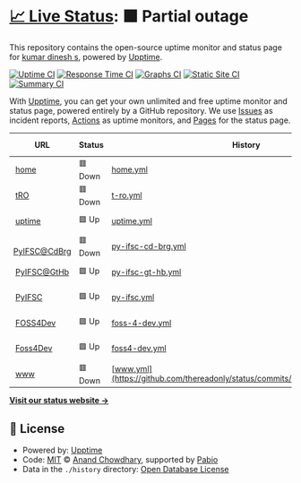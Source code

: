 # [📈 Live Status](https://thereadonly.github.io/status): <!--live status--> **🟧 Partial outage**

This repository contains the open-source uptime monitor and status page for [kumar dinesh s](https://thereadonly.github.io/status), powered by [Upptime](https://github.com/upptime/upptime).

[![Uptime CI](https://github.com/thereadonly/status/workflows/Uptime%20CI/badge.svg)](https://github.com/thereadonly/status/actions?query=workflow%3A%22Uptime+CI%22)
[![Response Time CI](https://github.com/thereadonly/status/workflows/Response%20Time%20CI/badge.svg)](https://github.com/thereadonly/status/actions?query=workflow%3A%22Response+Time+CI%22)
[![Graphs CI](https://github.com/thereadonly/status/workflows/Graphs%20CI/badge.svg)](https://github.com/thereadonly/status/actions?query=workflow%3A%22Graphs+CI%22)
[![Static Site CI](https://github.com/thereadonly/status/workflows/Static%20Site%20CI/badge.svg)](https://github.com/thereadonly/status/actions?query=workflow%3A%22Static+Site+CI%22)
[![Summary CI](https://github.com/thereadonly/status/workflows/Summary%20CI/badge.svg)](https://github.com/thereadonly/status/actions?query=workflow%3A%22Summary+CI%22)

With [Upptime](https://upptime.js.org), you can get your own unlimited and free uptime monitor and status page, powered entirely by a GitHub repository. We use [Issues](https://github.com/thereadonly/status/issues) as incident reports, [Actions](https://github.com/thereadonly/status/actions) as uptime monitors, and [Pages](https://thereadonly.github.io/status) for the status page.

<!--start: status pages-->
<!-- This summary is generated by Upptime (https://github.com/upptime/upptime) -->
<!-- Do not edit this manually, your changes will be overwritten -->
<!-- prettier-ignore -->
| URL | Status | History | Response Time | Uptime |
| --- | ------ | ------- | ------------- | ------ |
| <img alt="" src="https://icons.duckduckgo.com/ip3/dineshkumar.xyz.ico" height="13"> [home](https://dineshkumar.xyz) | 🟥 Down | [home.yml](https://github.com/thereadonly/status/commits/HEAD/history/home.yml) | <details><summary><img alt="Response time graph" src="./graphs/home/response-time-week.png" height="20"> 1240ms</summary><br><a href="https://status.thereadonly.com/history/home"><img alt="Response time 1298" src="https://img.shields.io/endpoint?url=https%3A%2F%2Fraw.githubusercontent.com%2Fthereadonly%2Fstatus%2FHEAD%2Fapi%2Fhome%2Fresponse-time.json"></a><br><a href="https://status.thereadonly.com/history/home"><img alt="24-hour response time 583" src="https://img.shields.io/endpoint?url=https%3A%2F%2Fraw.githubusercontent.com%2Fthereadonly%2Fstatus%2FHEAD%2Fapi%2Fhome%2Fresponse-time-day.json"></a><br><a href="https://status.thereadonly.com/history/home"><img alt="7-day response time 1240" src="https://img.shields.io/endpoint?url=https%3A%2F%2Fraw.githubusercontent.com%2Fthereadonly%2Fstatus%2FHEAD%2Fapi%2Fhome%2Fresponse-time-week.json"></a><br><a href="https://status.thereadonly.com/history/home"><img alt="30-day response time 1213" src="https://img.shields.io/endpoint?url=https%3A%2F%2Fraw.githubusercontent.com%2Fthereadonly%2Fstatus%2FHEAD%2Fapi%2Fhome%2Fresponse-time-month.json"></a><br><a href="https://status.thereadonly.com/history/home"><img alt="1-year response time 1298" src="https://img.shields.io/endpoint?url=https%3A%2F%2Fraw.githubusercontent.com%2Fthereadonly%2Fstatus%2FHEAD%2Fapi%2Fhome%2Fresponse-time-year.json"></a></details> | <details><summary><a href="https://status.thereadonly.com/history/home">96.72%</a></summary><a href="https://status.thereadonly.com/history/home"><img alt="All-time uptime 98.04%" src="https://img.shields.io/endpoint?url=https%3A%2F%2Fraw.githubusercontent.com%2Fthereadonly%2Fstatus%2FHEAD%2Fapi%2Fhome%2Fuptime.json"></a><br><a href="https://status.thereadonly.com/history/home"><img alt="24-hour uptime 92.45%" src="https://img.shields.io/endpoint?url=https%3A%2F%2Fraw.githubusercontent.com%2Fthereadonly%2Fstatus%2FHEAD%2Fapi%2Fhome%2Fuptime-day.json"></a><br><a href="https://status.thereadonly.com/history/home"><img alt="7-day uptime 96.72%" src="https://img.shields.io/endpoint?url=https%3A%2F%2Fraw.githubusercontent.com%2Fthereadonly%2Fstatus%2FHEAD%2Fapi%2Fhome%2Fuptime-week.json"></a><br><a href="https://status.thereadonly.com/history/home"><img alt="30-day uptime 97.20%" src="https://img.shields.io/endpoint?url=https%3A%2F%2Fraw.githubusercontent.com%2Fthereadonly%2Fstatus%2FHEAD%2Fapi%2Fhome%2Fuptime-month.json"></a><br><a href="https://status.thereadonly.com/history/home"><img alt="1-year uptime 98.04%" src="https://img.shields.io/endpoint?url=https%3A%2F%2Fraw.githubusercontent.com%2Fthereadonly%2Fstatus%2FHEAD%2Fapi%2Fhome%2Fuptime-year.json"></a></details>
| <img alt="" src="https://icons.duckduckgo.com/ip3/thereadonly.com.ico" height="13"> [tRO](https://thereadonly.com) | 🟥 Down | [t-ro.yml](https://github.com/thereadonly/status/commits/HEAD/history/t-ro.yml) | <details><summary><img alt="Response time graph" src="./graphs/t-ro/response-time-week.png" height="20"> 1340ms</summary><br><a href="https://status.thereadonly.com/history/t-ro"><img alt="Response time 1162" src="https://img.shields.io/endpoint?url=https%3A%2F%2Fraw.githubusercontent.com%2Fthereadonly%2Fstatus%2FHEAD%2Fapi%2Ft-ro%2Fresponse-time.json"></a><br><a href="https://status.thereadonly.com/history/t-ro"><img alt="24-hour response time 716" src="https://img.shields.io/endpoint?url=https%3A%2F%2Fraw.githubusercontent.com%2Fthereadonly%2Fstatus%2FHEAD%2Fapi%2Ft-ro%2Fresponse-time-day.json"></a><br><a href="https://status.thereadonly.com/history/t-ro"><img alt="7-day response time 1340" src="https://img.shields.io/endpoint?url=https%3A%2F%2Fraw.githubusercontent.com%2Fthereadonly%2Fstatus%2FHEAD%2Fapi%2Ft-ro%2Fresponse-time-week.json"></a><br><a href="https://status.thereadonly.com/history/t-ro"><img alt="30-day response time 1345" src="https://img.shields.io/endpoint?url=https%3A%2F%2Fraw.githubusercontent.com%2Fthereadonly%2Fstatus%2FHEAD%2Fapi%2Ft-ro%2Fresponse-time-month.json"></a><br><a href="https://status.thereadonly.com/history/t-ro"><img alt="1-year response time 1162" src="https://img.shields.io/endpoint?url=https%3A%2F%2Fraw.githubusercontent.com%2Fthereadonly%2Fstatus%2FHEAD%2Fapi%2Ft-ro%2Fresponse-time-year.json"></a></details> | <details><summary><a href="https://status.thereadonly.com/history/t-ro">96.74%</a></summary><a href="https://status.thereadonly.com/history/t-ro"><img alt="All-time uptime 98.18%" src="https://img.shields.io/endpoint?url=https%3A%2F%2Fraw.githubusercontent.com%2Fthereadonly%2Fstatus%2FHEAD%2Fapi%2Ft-ro%2Fuptime.json"></a><br><a href="https://status.thereadonly.com/history/t-ro"><img alt="24-hour uptime 92.52%" src="https://img.shields.io/endpoint?url=https%3A%2F%2Fraw.githubusercontent.com%2Fthereadonly%2Fstatus%2FHEAD%2Fapi%2Ft-ro%2Fuptime-day.json"></a><br><a href="https://status.thereadonly.com/history/t-ro"><img alt="7-day uptime 96.74%" src="https://img.shields.io/endpoint?url=https%3A%2F%2Fraw.githubusercontent.com%2Fthereadonly%2Fstatus%2FHEAD%2Fapi%2Ft-ro%2Fuptime-week.json"></a><br><a href="https://status.thereadonly.com/history/t-ro"><img alt="30-day uptime 97.39%" src="https://img.shields.io/endpoint?url=https%3A%2F%2Fraw.githubusercontent.com%2Fthereadonly%2Fstatus%2FHEAD%2Fapi%2Ft-ro%2Fuptime-month.json"></a><br><a href="https://status.thereadonly.com/history/t-ro"><img alt="1-year uptime 98.18%" src="https://img.shields.io/endpoint?url=https%3A%2F%2Fraw.githubusercontent.com%2Fthereadonly%2Fstatus%2FHEAD%2Fapi%2Ft-ro%2Fuptime-year.json"></a></details>
| <img alt="" src="https://icons.duckduckgo.com/ip3/status.thereadonly.com.ico" height="13"> [uptime](https://status.thereadonly.com) | 🟩 Up | [uptime.yml](https://github.com/thereadonly/status/commits/HEAD/history/uptime.yml) | <details><summary><img alt="Response time graph" src="./graphs/uptime/response-time-week.png" height="20"> 326ms</summary><br><a href="https://status.thereadonly.com/history/uptime"><img alt="Response time 322" src="https://img.shields.io/endpoint?url=https%3A%2F%2Fraw.githubusercontent.com%2Fthereadonly%2Fstatus%2FHEAD%2Fapi%2Fuptime%2Fresponse-time.json"></a><br><a href="https://status.thereadonly.com/history/uptime"><img alt="24-hour response time 282" src="https://img.shields.io/endpoint?url=https%3A%2F%2Fraw.githubusercontent.com%2Fthereadonly%2Fstatus%2FHEAD%2Fapi%2Fuptime%2Fresponse-time-day.json"></a><br><a href="https://status.thereadonly.com/history/uptime"><img alt="7-day response time 326" src="https://img.shields.io/endpoint?url=https%3A%2F%2Fraw.githubusercontent.com%2Fthereadonly%2Fstatus%2FHEAD%2Fapi%2Fuptime%2Fresponse-time-week.json"></a><br><a href="https://status.thereadonly.com/history/uptime"><img alt="30-day response time 332" src="https://img.shields.io/endpoint?url=https%3A%2F%2Fraw.githubusercontent.com%2Fthereadonly%2Fstatus%2FHEAD%2Fapi%2Fuptime%2Fresponse-time-month.json"></a><br><a href="https://status.thereadonly.com/history/uptime"><img alt="1-year response time 322" src="https://img.shields.io/endpoint?url=https%3A%2F%2Fraw.githubusercontent.com%2Fthereadonly%2Fstatus%2FHEAD%2Fapi%2Fuptime%2Fresponse-time-year.json"></a></details> | <details><summary><a href="https://status.thereadonly.com/history/uptime">100.00%</a></summary><a href="https://status.thereadonly.com/history/uptime"><img alt="All-time uptime 100.00%" src="https://img.shields.io/endpoint?url=https%3A%2F%2Fraw.githubusercontent.com%2Fthereadonly%2Fstatus%2FHEAD%2Fapi%2Fuptime%2Fuptime.json"></a><br><a href="https://status.thereadonly.com/history/uptime"><img alt="24-hour uptime 100.00%" src="https://img.shields.io/endpoint?url=https%3A%2F%2Fraw.githubusercontent.com%2Fthereadonly%2Fstatus%2FHEAD%2Fapi%2Fuptime%2Fuptime-day.json"></a><br><a href="https://status.thereadonly.com/history/uptime"><img alt="7-day uptime 100.00%" src="https://img.shields.io/endpoint?url=https%3A%2F%2Fraw.githubusercontent.com%2Fthereadonly%2Fstatus%2FHEAD%2Fapi%2Fuptime%2Fuptime-week.json"></a><br><a href="https://status.thereadonly.com/history/uptime"><img alt="30-day uptime 100.00%" src="https://img.shields.io/endpoint?url=https%3A%2F%2Fraw.githubusercontent.com%2Fthereadonly%2Fstatus%2FHEAD%2Fapi%2Fuptime%2Fuptime-month.json"></a><br><a href="https://status.thereadonly.com/history/uptime"><img alt="1-year uptime 100.00%" src="https://img.shields.io/endpoint?url=https%3A%2F%2Fraw.githubusercontent.com%2Fthereadonly%2Fstatus%2FHEAD%2Fapi%2Fuptime%2Fuptime-year.json"></a></details>
| <img alt="" src="https://icons.duckduckgo.com/ip3/sdk.codeberg.page.ico" height="13"> [PyIFSC@CdBrg](https://sdk.codeberg.page/getBankDetailsFromIFSC) | 🟥 Down | [py-ifsc-cd-brg.yml](https://github.com/thereadonly/status/commits/HEAD/history/py-ifsc-cd-brg.yml) | <details><summary><img alt="Response time graph" src="./graphs/py-ifsc-cd-brg/response-time-week.png" height="20"> 984ms</summary><br><a href="https://status.thereadonly.com/history/py-ifsc-cd-brg"><img alt="Response time 979" src="https://img.shields.io/endpoint?url=https%3A%2F%2Fraw.githubusercontent.com%2Fthereadonly%2Fstatus%2FHEAD%2Fapi%2Fpy-ifsc-cd-brg%2Fresponse-time.json"></a><br><a href="https://status.thereadonly.com/history/py-ifsc-cd-brg"><img alt="24-hour response time 931" src="https://img.shields.io/endpoint?url=https%3A%2F%2Fraw.githubusercontent.com%2Fthereadonly%2Fstatus%2FHEAD%2Fapi%2Fpy-ifsc-cd-brg%2Fresponse-time-day.json"></a><br><a href="https://status.thereadonly.com/history/py-ifsc-cd-brg"><img alt="7-day response time 984" src="https://img.shields.io/endpoint?url=https%3A%2F%2Fraw.githubusercontent.com%2Fthereadonly%2Fstatus%2FHEAD%2Fapi%2Fpy-ifsc-cd-brg%2Fresponse-time-week.json"></a><br><a href="https://status.thereadonly.com/history/py-ifsc-cd-brg"><img alt="30-day response time 975" src="https://img.shields.io/endpoint?url=https%3A%2F%2Fraw.githubusercontent.com%2Fthereadonly%2Fstatus%2FHEAD%2Fapi%2Fpy-ifsc-cd-brg%2Fresponse-time-month.json"></a><br><a href="https://status.thereadonly.com/history/py-ifsc-cd-brg"><img alt="1-year response time 979" src="https://img.shields.io/endpoint?url=https%3A%2F%2Fraw.githubusercontent.com%2Fthereadonly%2Fstatus%2FHEAD%2Fapi%2Fpy-ifsc-cd-brg%2Fresponse-time-year.json"></a></details> | <details><summary><a href="https://status.thereadonly.com/history/py-ifsc-cd-brg">96.75%</a></summary><a href="https://status.thereadonly.com/history/py-ifsc-cd-brg"><img alt="All-time uptime 97.81%" src="https://img.shields.io/endpoint?url=https%3A%2F%2Fraw.githubusercontent.com%2Fthereadonly%2Fstatus%2FHEAD%2Fapi%2Fpy-ifsc-cd-brg%2Fuptime.json"></a><br><a href="https://status.thereadonly.com/history/py-ifsc-cd-brg"><img alt="24-hour uptime 92.55%" src="https://img.shields.io/endpoint?url=https%3A%2F%2Fraw.githubusercontent.com%2Fthereadonly%2Fstatus%2FHEAD%2Fapi%2Fpy-ifsc-cd-brg%2Fuptime-day.json"></a><br><a href="https://status.thereadonly.com/history/py-ifsc-cd-brg"><img alt="7-day uptime 96.75%" src="https://img.shields.io/endpoint?url=https%3A%2F%2Fraw.githubusercontent.com%2Fthereadonly%2Fstatus%2FHEAD%2Fapi%2Fpy-ifsc-cd-brg%2Fuptime-week.json"></a><br><a href="https://status.thereadonly.com/history/py-ifsc-cd-brg"><img alt="30-day uptime 97.95%" src="https://img.shields.io/endpoint?url=https%3A%2F%2Fraw.githubusercontent.com%2Fthereadonly%2Fstatus%2FHEAD%2Fapi%2Fpy-ifsc-cd-brg%2Fuptime-month.json"></a><br><a href="https://status.thereadonly.com/history/py-ifsc-cd-brg"><img alt="1-year uptime 97.81%" src="https://img.shields.io/endpoint?url=https%3A%2F%2Fraw.githubusercontent.com%2Fthereadonly%2Fstatus%2FHEAD%2Fapi%2Fpy-ifsc-cd-brg%2Fuptime-year.json"></a></details>
| <img alt="" src="https://icons.duckduckgo.com/ip3/thereadonly.github.io.ico" height="13"> [PyIFSC@GtHb](https://thereadonly.github.io/getBankDetailsFromIFSC) | 🟩 Up | [py-ifsc-gt-hb.yml](https://github.com/thereadonly/status/commits/HEAD/history/py-ifsc-gt-hb.yml) | <details><summary><img alt="Response time graph" src="./graphs/py-ifsc-gt-hb/response-time-week.png" height="20"> 431ms</summary><br><a href="https://status.thereadonly.com/history/py-ifsc-gt-hb"><img alt="Response time 361" src="https://img.shields.io/endpoint?url=https%3A%2F%2Fraw.githubusercontent.com%2Fthereadonly%2Fstatus%2FHEAD%2Fapi%2Fpy-ifsc-gt-hb%2Fresponse-time.json"></a><br><a href="https://status.thereadonly.com/history/py-ifsc-gt-hb"><img alt="24-hour response time 310" src="https://img.shields.io/endpoint?url=https%3A%2F%2Fraw.githubusercontent.com%2Fthereadonly%2Fstatus%2FHEAD%2Fapi%2Fpy-ifsc-gt-hb%2Fresponse-time-day.json"></a><br><a href="https://status.thereadonly.com/history/py-ifsc-gt-hb"><img alt="7-day response time 431" src="https://img.shields.io/endpoint?url=https%3A%2F%2Fraw.githubusercontent.com%2Fthereadonly%2Fstatus%2FHEAD%2Fapi%2Fpy-ifsc-gt-hb%2Fresponse-time-week.json"></a><br><a href="https://status.thereadonly.com/history/py-ifsc-gt-hb"><img alt="30-day response time 392" src="https://img.shields.io/endpoint?url=https%3A%2F%2Fraw.githubusercontent.com%2Fthereadonly%2Fstatus%2FHEAD%2Fapi%2Fpy-ifsc-gt-hb%2Fresponse-time-month.json"></a><br><a href="https://status.thereadonly.com/history/py-ifsc-gt-hb"><img alt="1-year response time 361" src="https://img.shields.io/endpoint?url=https%3A%2F%2Fraw.githubusercontent.com%2Fthereadonly%2Fstatus%2FHEAD%2Fapi%2Fpy-ifsc-gt-hb%2Fresponse-time-year.json"></a></details> | <details><summary><a href="https://status.thereadonly.com/history/py-ifsc-gt-hb">100.00%</a></summary><a href="https://status.thereadonly.com/history/py-ifsc-gt-hb"><img alt="All-time uptime 100.00%" src="https://img.shields.io/endpoint?url=https%3A%2F%2Fraw.githubusercontent.com%2Fthereadonly%2Fstatus%2FHEAD%2Fapi%2Fpy-ifsc-gt-hb%2Fuptime.json"></a><br><a href="https://status.thereadonly.com/history/py-ifsc-gt-hb"><img alt="24-hour uptime 100.00%" src="https://img.shields.io/endpoint?url=https%3A%2F%2Fraw.githubusercontent.com%2Fthereadonly%2Fstatus%2FHEAD%2Fapi%2Fpy-ifsc-gt-hb%2Fuptime-day.json"></a><br><a href="https://status.thereadonly.com/history/py-ifsc-gt-hb"><img alt="7-day uptime 100.00%" src="https://img.shields.io/endpoint?url=https%3A%2F%2Fraw.githubusercontent.com%2Fthereadonly%2Fstatus%2FHEAD%2Fapi%2Fpy-ifsc-gt-hb%2Fuptime-week.json"></a><br><a href="https://status.thereadonly.com/history/py-ifsc-gt-hb"><img alt="30-day uptime 100.00%" src="https://img.shields.io/endpoint?url=https%3A%2F%2Fraw.githubusercontent.com%2Fthereadonly%2Fstatus%2FHEAD%2Fapi%2Fpy-ifsc-gt-hb%2Fuptime-month.json"></a><br><a href="https://status.thereadonly.com/history/py-ifsc-gt-hb"><img alt="1-year uptime 100.00%" src="https://img.shields.io/endpoint?url=https%3A%2F%2Fraw.githubusercontent.com%2Fthereadonly%2Fstatus%2FHEAD%2Fapi%2Fpy-ifsc-gt-hb%2Fuptime-year.json"></a></details>
| <img alt="" src="https://icons.duckduckgo.com/ip3/ifsc.thereadonly.com.ico" height="13"> [PyIFSC](https://ifsc.thereadonly.com) | 🟩 Up | [py-ifsc.yml](https://github.com/thereadonly/status/commits/HEAD/history/py-ifsc.yml) | <details><summary><img alt="Response time graph" src="./graphs/py-ifsc/response-time-week.png" height="20"> 6ms</summary><br><a href="https://status.thereadonly.com/history/py-ifsc"><img alt="Response time 8" src="https://img.shields.io/endpoint?url=https%3A%2F%2Fraw.githubusercontent.com%2Fthereadonly%2Fstatus%2FHEAD%2Fapi%2Fpy-ifsc%2Fresponse-time.json"></a><br><a href="https://status.thereadonly.com/history/py-ifsc"><img alt="24-hour response time 5" src="https://img.shields.io/endpoint?url=https%3A%2F%2Fraw.githubusercontent.com%2Fthereadonly%2Fstatus%2FHEAD%2Fapi%2Fpy-ifsc%2Fresponse-time-day.json"></a><br><a href="https://status.thereadonly.com/history/py-ifsc"><img alt="7-day response time 6" src="https://img.shields.io/endpoint?url=https%3A%2F%2Fraw.githubusercontent.com%2Fthereadonly%2Fstatus%2FHEAD%2Fapi%2Fpy-ifsc%2Fresponse-time-week.json"></a><br><a href="https://status.thereadonly.com/history/py-ifsc"><img alt="30-day response time 6" src="https://img.shields.io/endpoint?url=https%3A%2F%2Fraw.githubusercontent.com%2Fthereadonly%2Fstatus%2FHEAD%2Fapi%2Fpy-ifsc%2Fresponse-time-month.json"></a><br><a href="https://status.thereadonly.com/history/py-ifsc"><img alt="1-year response time 8" src="https://img.shields.io/endpoint?url=https%3A%2F%2Fraw.githubusercontent.com%2Fthereadonly%2Fstatus%2FHEAD%2Fapi%2Fpy-ifsc%2Fresponse-time-year.json"></a></details> | <details><summary><a href="https://status.thereadonly.com/history/py-ifsc">100.00%</a></summary><a href="https://status.thereadonly.com/history/py-ifsc"><img alt="All-time uptime 100.00%" src="https://img.shields.io/endpoint?url=https%3A%2F%2Fraw.githubusercontent.com%2Fthereadonly%2Fstatus%2FHEAD%2Fapi%2Fpy-ifsc%2Fuptime.json"></a><br><a href="https://status.thereadonly.com/history/py-ifsc"><img alt="24-hour uptime 100.00%" src="https://img.shields.io/endpoint?url=https%3A%2F%2Fraw.githubusercontent.com%2Fthereadonly%2Fstatus%2FHEAD%2Fapi%2Fpy-ifsc%2Fuptime-day.json"></a><br><a href="https://status.thereadonly.com/history/py-ifsc"><img alt="7-day uptime 100.00%" src="https://img.shields.io/endpoint?url=https%3A%2F%2Fraw.githubusercontent.com%2Fthereadonly%2Fstatus%2FHEAD%2Fapi%2Fpy-ifsc%2Fuptime-week.json"></a><br><a href="https://status.thereadonly.com/history/py-ifsc"><img alt="30-day uptime 100.00%" src="https://img.shields.io/endpoint?url=https%3A%2F%2Fraw.githubusercontent.com%2Fthereadonly%2Fstatus%2FHEAD%2Fapi%2Fpy-ifsc%2Fuptime-month.json"></a><br><a href="https://status.thereadonly.com/history/py-ifsc"><img alt="1-year uptime 100.00%" src="https://img.shields.io/endpoint?url=https%3A%2F%2Fraw.githubusercontent.com%2Fthereadonly%2Fstatus%2FHEAD%2Fapi%2Fpy-ifsc%2Fuptime-year.json"></a></details>
| <img alt="" src="https://icons.duckduckgo.com/ip3/thereadonly.github.io.ico" height="13"> [FOSS4Dev](https://thereadonly.github.io/FOSS4Dev/) | 🟩 Up | [foss-4-dev.yml](https://github.com/thereadonly/status/commits/HEAD/history/foss-4-dev.yml) | <details><summary><img alt="Response time graph" src="./graphs/foss-4-dev/response-time-week.png" height="20"> 404ms</summary><br><a href="https://status.thereadonly.com/history/foss-4-dev"><img alt="Response time 314" src="https://img.shields.io/endpoint?url=https%3A%2F%2Fraw.githubusercontent.com%2Fthereadonly%2Fstatus%2FHEAD%2Fapi%2Ffoss-4-dev%2Fresponse-time.json"></a><br><a href="https://status.thereadonly.com/history/foss-4-dev"><img alt="24-hour response time 282" src="https://img.shields.io/endpoint?url=https%3A%2F%2Fraw.githubusercontent.com%2Fthereadonly%2Fstatus%2FHEAD%2Fapi%2Ffoss-4-dev%2Fresponse-time-day.json"></a><br><a href="https://status.thereadonly.com/history/foss-4-dev"><img alt="7-day response time 404" src="https://img.shields.io/endpoint?url=https%3A%2F%2Fraw.githubusercontent.com%2Fthereadonly%2Fstatus%2FHEAD%2Fapi%2Ffoss-4-dev%2Fresponse-time-week.json"></a><br><a href="https://status.thereadonly.com/history/foss-4-dev"><img alt="30-day response time 314" src="https://img.shields.io/endpoint?url=https%3A%2F%2Fraw.githubusercontent.com%2Fthereadonly%2Fstatus%2FHEAD%2Fapi%2Ffoss-4-dev%2Fresponse-time-month.json"></a><br><a href="https://status.thereadonly.com/history/foss-4-dev"><img alt="1-year response time 314" src="https://img.shields.io/endpoint?url=https%3A%2F%2Fraw.githubusercontent.com%2Fthereadonly%2Fstatus%2FHEAD%2Fapi%2Ffoss-4-dev%2Fresponse-time-year.json"></a></details> | <details><summary><a href="https://status.thereadonly.com/history/foss-4-dev">100.00%</a></summary><a href="https://status.thereadonly.com/history/foss-4-dev"><img alt="All-time uptime 100.00%" src="https://img.shields.io/endpoint?url=https%3A%2F%2Fraw.githubusercontent.com%2Fthereadonly%2Fstatus%2FHEAD%2Fapi%2Ffoss-4-dev%2Fuptime.json"></a><br><a href="https://status.thereadonly.com/history/foss-4-dev"><img alt="24-hour uptime 100.00%" src="https://img.shields.io/endpoint?url=https%3A%2F%2Fraw.githubusercontent.com%2Fthereadonly%2Fstatus%2FHEAD%2Fapi%2Ffoss-4-dev%2Fuptime-day.json"></a><br><a href="https://status.thereadonly.com/history/foss-4-dev"><img alt="7-day uptime 100.00%" src="https://img.shields.io/endpoint?url=https%3A%2F%2Fraw.githubusercontent.com%2Fthereadonly%2Fstatus%2FHEAD%2Fapi%2Ffoss-4-dev%2Fuptime-week.json"></a><br><a href="https://status.thereadonly.com/history/foss-4-dev"><img alt="30-day uptime 100.00%" src="https://img.shields.io/endpoint?url=https%3A%2F%2Fraw.githubusercontent.com%2Fthereadonly%2Fstatus%2FHEAD%2Fapi%2Ffoss-4-dev%2Fuptime-month.json"></a><br><a href="https://status.thereadonly.com/history/foss-4-dev"><img alt="1-year uptime 100.00%" src="https://img.shields.io/endpoint?url=https%3A%2F%2Fraw.githubusercontent.com%2Fthereadonly%2Fstatus%2FHEAD%2Fapi%2Ffoss-4-dev%2Fuptime-year.json"></a></details>
| <img alt="" src="https://icons.duckduckgo.com/ip3/null.ico" height="13"> [Foss4Dev](foss4dev.thereadonly.com) | 🟩 Up | [foss4-dev.yml](https://github.com/thereadonly/status/commits/HEAD/history/foss4-dev.yml) | <details><summary><img alt="Response time graph" src="./graphs/foss4-dev/response-time-week.png" height="20"> 49ms</summary><br><a href="https://status.thereadonly.com/history/foss4-dev"><img alt="Response time 44" src="https://img.shields.io/endpoint?url=https%3A%2F%2Fraw.githubusercontent.com%2Fthereadonly%2Fstatus%2FHEAD%2Fapi%2Ffoss4-dev%2Fresponse-time.json"></a><br><a href="https://status.thereadonly.com/history/foss4-dev"><img alt="24-hour response time 40" src="https://img.shields.io/endpoint?url=https%3A%2F%2Fraw.githubusercontent.com%2Fthereadonly%2Fstatus%2FHEAD%2Fapi%2Ffoss4-dev%2Fresponse-time-day.json"></a><br><a href="https://status.thereadonly.com/history/foss4-dev"><img alt="7-day response time 49" src="https://img.shields.io/endpoint?url=https%3A%2F%2Fraw.githubusercontent.com%2Fthereadonly%2Fstatus%2FHEAD%2Fapi%2Ffoss4-dev%2Fresponse-time-week.json"></a><br><a href="https://status.thereadonly.com/history/foss4-dev"><img alt="30-day response time 44" src="https://img.shields.io/endpoint?url=https%3A%2F%2Fraw.githubusercontent.com%2Fthereadonly%2Fstatus%2FHEAD%2Fapi%2Ffoss4-dev%2Fresponse-time-month.json"></a><br><a href="https://status.thereadonly.com/history/foss4-dev"><img alt="1-year response time 44" src="https://img.shields.io/endpoint?url=https%3A%2F%2Fraw.githubusercontent.com%2Fthereadonly%2Fstatus%2FHEAD%2Fapi%2Ffoss4-dev%2Fresponse-time-year.json"></a></details> | <details><summary><a href="https://status.thereadonly.com/history/foss4-dev">100.00%</a></summary><a href="https://status.thereadonly.com/history/foss4-dev"><img alt="All-time uptime 100.00%" src="https://img.shields.io/endpoint?url=https%3A%2F%2Fraw.githubusercontent.com%2Fthereadonly%2Fstatus%2FHEAD%2Fapi%2Ffoss4-dev%2Fuptime.json"></a><br><a href="https://status.thereadonly.com/history/foss4-dev"><img alt="24-hour uptime 100.00%" src="https://img.shields.io/endpoint?url=https%3A%2F%2Fraw.githubusercontent.com%2Fthereadonly%2Fstatus%2FHEAD%2Fapi%2Ffoss4-dev%2Fuptime-day.json"></a><br><a href="https://status.thereadonly.com/history/foss4-dev"><img alt="7-day uptime 100.00%" src="https://img.shields.io/endpoint?url=https%3A%2F%2Fraw.githubusercontent.com%2Fthereadonly%2Fstatus%2FHEAD%2Fapi%2Ffoss4-dev%2Fuptime-week.json"></a><br><a href="https://status.thereadonly.com/history/foss4-dev"><img alt="30-day uptime 100.00%" src="https://img.shields.io/endpoint?url=https%3A%2F%2Fraw.githubusercontent.com%2Fthereadonly%2Fstatus%2FHEAD%2Fapi%2Ffoss4-dev%2Fuptime-month.json"></a><br><a href="https://status.thereadonly.com/history/foss4-dev"><img alt="1-year uptime 100.00%" src="https://img.shields.io/endpoint?url=https%3A%2F%2Fraw.githubusercontent.com%2Fthereadonly%2Fstatus%2FHEAD%2Fapi%2Ffoss4-dev%2Fuptime-year.json"></a></details>
| <img alt="" src="https://icons.duckduckgo.com/ip3/null.ico" height="13"> [www](www.thereadonly.com) | 🟥 Down | [www.yml](https://github.com/thereadonly/status/commits/HEAD/history/www.yml) | <details><summary><img alt="Response time graph" src="./graphs/www/response-time-week.png" height="20"> 874ms</summary><br><a href="https://status.thereadonly.com/history/www"><img alt="Response time 1239" src="https://img.shields.io/endpoint?url=https%3A%2F%2Fraw.githubusercontent.com%2Fthereadonly%2Fstatus%2FHEAD%2Fapi%2Fwww%2Fresponse-time.json"></a><br><a href="https://status.thereadonly.com/history/www"><img alt="24-hour response time 864" src="https://img.shields.io/endpoint?url=https%3A%2F%2Fraw.githubusercontent.com%2Fthereadonly%2Fstatus%2FHEAD%2Fapi%2Fwww%2Fresponse-time-day.json"></a><br><a href="https://status.thereadonly.com/history/www"><img alt="7-day response time 874" src="https://img.shields.io/endpoint?url=https%3A%2F%2Fraw.githubusercontent.com%2Fthereadonly%2Fstatus%2FHEAD%2Fapi%2Fwww%2Fresponse-time-week.json"></a><br><a href="https://status.thereadonly.com/history/www"><img alt="30-day response time 1239" src="https://img.shields.io/endpoint?url=https%3A%2F%2Fraw.githubusercontent.com%2Fthereadonly%2Fstatus%2FHEAD%2Fapi%2Fwww%2Fresponse-time-month.json"></a><br><a href="https://status.thereadonly.com/history/www"><img alt="1-year response time 1239" src="https://img.shields.io/endpoint?url=https%3A%2F%2Fraw.githubusercontent.com%2Fthereadonly%2Fstatus%2FHEAD%2Fapi%2Fwww%2Fresponse-time-year.json"></a></details> | <details><summary><a href="https://status.thereadonly.com/history/www">96.76%</a></summary><a href="https://status.thereadonly.com/history/www"><img alt="All-time uptime 97.18%" src="https://img.shields.io/endpoint?url=https%3A%2F%2Fraw.githubusercontent.com%2Fthereadonly%2Fstatus%2FHEAD%2Fapi%2Fwww%2Fuptime.json"></a><br><a href="https://status.thereadonly.com/history/www"><img alt="24-hour uptime 92.63%" src="https://img.shields.io/endpoint?url=https%3A%2F%2Fraw.githubusercontent.com%2Fthereadonly%2Fstatus%2FHEAD%2Fapi%2Fwww%2Fuptime-day.json"></a><br><a href="https://status.thereadonly.com/history/www"><img alt="7-day uptime 96.76%" src="https://img.shields.io/endpoint?url=https%3A%2F%2Fraw.githubusercontent.com%2Fthereadonly%2Fstatus%2FHEAD%2Fapi%2Fwww%2Fuptime-week.json"></a><br><a href="https://status.thereadonly.com/history/www"><img alt="30-day uptime 97.18%" src="https://img.shields.io/endpoint?url=https%3A%2F%2Fraw.githubusercontent.com%2Fthereadonly%2Fstatus%2FHEAD%2Fapi%2Fwww%2Fuptime-month.json"></a><br><a href="https://status.thereadonly.com/history/www"><img alt="1-year uptime 97.18%" src="https://img.shields.io/endpoint?url=https%3A%2F%2Fraw.githubusercontent.com%2Fthereadonly%2Fstatus%2FHEAD%2Fapi%2Fwww%2Fuptime-year.json"></a></details>

<!--end: status pages-->

[**Visit our status website →**](https://thereadonly.github.io/status)

## 📄 License

- Powered by: [Upptime](https://github.com/upptime/upptime)
- Code: [MIT](./LICENSE) © [Anand Chowdhary](https://anandchowdhary.com), supported by [Pabio](https://pabio.com)
- Data in the `./history` directory: [Open Database License](https://opendatacommons.org/licenses/odbl/1-0/)
